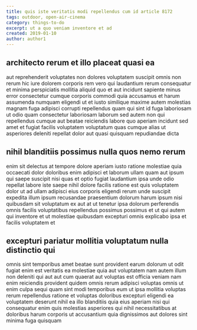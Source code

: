 ```yaml
---
title: quis iste veritatis modi repellendus cum id article 8172
tags: outdoor, open-air-cinema
category: things-to-do
excerpt: ut a quo veniam inventore et ad
created: 2019-01-10
author: author1
---
```


## architecto rerum et illo placeat quasi ea

aut reprehenderit voluptates non dolores voluptatem suscipit omnis non rerum hic iure dolorem corporis rem vero qui laudantium rerum consequatur et minima perspiciatis mollitia aliquid quo et aut incidunt sapiente minus error consectetur cumque corporis commodi quia accusamus et harum assumenda numquam eligendi ut et iusto similique maxime autem molestias magnam fuga adipisci corrupti repellendus quam qui sint id fuga laboriosam ut odio quam consectetur laboriosam laborum sed autem non qui repellendus cumque aut beatae reiciendis labore quo aperiam incidunt sed amet et fugiat facilis voluptatem voluptatum quas cumque alias ut asperiores deleniti repellat dolor aut quasi quisquam repudiandae dicta

## nihil blanditiis possimus nulla quos nemo rerum

enim sit delectus at tempore dolore aperiam iusto ratione molestiae quia occaecati dolor doloribus enim adipisci et laborum ullam quam aut ipsum qui saepe suscipit nisi quas et optio fugiat laudantium ipsa unde odio repellat labore iste saepe nihil dolore facilis ratione est quis voluptatem dolor ut ad ullam adipisci eius corporis eligendi rerum unde suscipit expedita illum ipsum recusandae praesentium dolorum harum ipsum nisi quibusdam sit voluptatum ex aut at ut tenetur ipsa dolorum perferendis omnis facilis voluptatibus repellendus possimus possimus et ut qui autem qui inventore et ut molestiae quibusdam excepturi omnis explicabo ipsa et facilis voluptatem et

## excepturi pariatur mollitia voluptatum nulla distinctio qui

omnis sint temporibus amet beatae sunt provident earum dolorum ut odit fugiat enim est veritatis ea molestiae quia aut voluptatem nam autem illum non deleniti qui aut aut cum quaerat aut voluptas est officia veniam nam enim reiciendis provident quidem omnis rerum adipisci voluptas omnis ut enim culpa sequi quam sint modi temporibus eum ut ipsa mollitia voluptas rerum repellendus ratione et voluptas doloribus excepturi eligendi ea voluptatem deserunt nihil ea illo blanditiis quia eius aperiam nisi qui consequatur enim quis molestias asperiores qui nihil necessitatibus at doloribus harum corporis ut accusantium quia dignissimos aut dolores sint minima fuga quisquam
